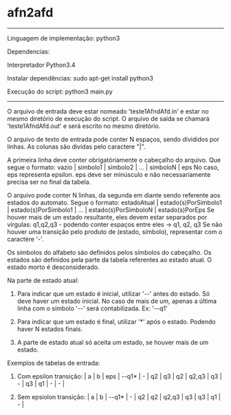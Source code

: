 # afn2afd

------------------------------

Linguagem de implementação:
python3

Dependencias:

Interpretador Python3.4

Instalar dependências:
sudo apt-get install python3

Execução do script:
python3 main.py

------------------------------

O arquivo de entrada deve estar nomeado 'teste1AfndAfd.in' e estar no mesmo diretório de execução do script.
O arquivo de saída se chamará 'teste1AfndAfd.out' e será escrito no mesmo diretório.

O arquivo de texto de entrada pode conter N espaços, sendo divididos por linhas.
As colunas são dividas pelo caractere "|".

A primeira linha deve conter obrigatóriamente o cabeçalho do arquivo.
Que segue o formato:
vazio | simbolo1 | simbolo2 | ... | simboloN | eps
No caso, eps representa epsilon.
eps deve ser minúsculo e não necessariamente precisa ser no final da tabela.

O arquivo pode conter N linhas, da segunda em diante sendo referente aos estados do automato.
Segue o formato:
estadoAtual | estado(s)PorSimbolo1  | estado(s)PorSimbolo1 | ... | estado(s)PorSimboloN | estado(s)PorEps
Se houver mais de um estado resultante, eles devem estar separados por vírgulas:
q1,q2,q3 - podendo conter espaços entre eles -> q1, q2, q3
Se não houver uma transição pelo produto de (estado, símbolo), representar com o caractére '-'.

Os símbolos do alfabeto são definidos pelos símbolos do cabeçalho.
Os estados são definidos pela parte da tabela referentes ao estado atual.
O estado morto é desconsiderado.

Na parte de estado atual:

1. Para indicar que um estado é inicial, utilizar '--' antes do estado. Só deve haver um estado inicial. No caso de mais de um, apenas a última linha com o símbolo '--' será contabilizada.
Ex: '--q1'

2. Para indicar que um estado é final, utilizar '*' após o estado. Podendo haver N estados finais.

3. A parte de estado atual só aceita um estado, se houver mais de um estado.


Exemplos de tabelas de entrada:
1. Com epsilon transição:
       |    a    |   b   |    eps    |
--q1*  |    -    |   q2  |    q3     |
  q2   |  q2,q3  |   q3  |     -     |
  q3   |    q1   |   -   |     -     |

2. Sem epsiolon transição:
       |    a    |   b   |
--q1*  |    -    |   q2  |
  q2   |  q2,q3  |   q3  |
  q3   |    q1   |   -   |